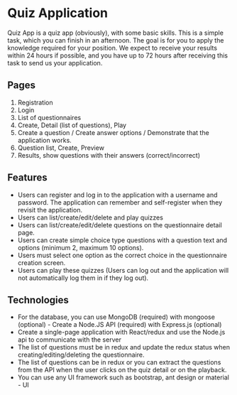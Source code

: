 # Quiz Application
Quiz App is a quiz app (obviously), with some basic skills. This is a simple task, which you can finish in an afternoon. The goal is for you to apply the knowledge required for your position. We expect to receive your results within 24 hours if possible, and you have up to 72 hours after receiving this task to send us your application.

## Pages

1. Registration
2. Login
3. List of questionnaires
4. Create, Detail (list of questions), Play
5. Create a question / Create answer options / Demonstrate that the application works.
6. Question list, Create, Preview
7. Results, show questions with their answers (correct/incorrect) 
 
## Features

* Users can register and log in to the application with a username and password. The application can remember and self-register when they revisit the application.
* Users can list/create/edit/delete and play quizzes
* Users can list/create/edit/delete questions on the questionnaire detail page.
* Users can create simple choice type questions with a question text and options (minimum 2, maximum 10 options).
* Users must select one option as the correct choice in the questionnaire creation screen.
* Users can play these quizzes (Users can log out and the application will not automatically log them in if they log out). 

## Technologies

* For the database, you can use MongoDB (required) with mongoose (optional) - Create a Node.JS API (required) with Express.js (optional)
* Create a single-page application with React/redux and use the Node.js api to communicate with the server
* The list of questions must be in redux and update the redux status when creating/editing/deleting the questionnaire.
* The list of questions can be in redux or you can extract the questions from the API when the user clicks on the quiz detail or on the playback.
* You can use any UI framework such as bootstrap, ant design or material - UI
